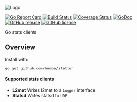 ![Logo](http://svg.wiersma.co.za/hamba/project?title=statter&tag=Go%20stats%20clients)

[![Go Report Card](https://goreportcard.com/badge/github.com/hamba/statter)](https://goreportcard.com/report/github.com/hamba/statter)
[![Build Status](https://travis-ci.com/hamba/statter.svg?branch=master)](https://travis-ci.com/hamba/statter)
[![Coverage Status](https://coveralls.io/repos/github/hamba/statter/badge.svg?branch=master)](https://coveralls.io/github/hamba/statter?branch=master)
[![GoDoc](https://godoc.org/github.com/hamba/statter?status.svg)](https://godoc.org/github.com/hamba/statter)
[![GitHub release](https://img.shields.io/github/release/hamba/statter.svg)](https://github.com/hamba/statter/releases)
[![GitHub license](https://img.shields.io/badge/license-MIT-blue.svg)](https://raw.githubusercontent.com/hamba/statter/master/LICENSE)

Go stats clients

## Overview

Install with:

```shell
go get github.com/hamba/statter
```

#### Supported stats clients
* **L2met** Writes l2met to a `Logger` interface
* **Statsd** Writes statsd to `UDP`
